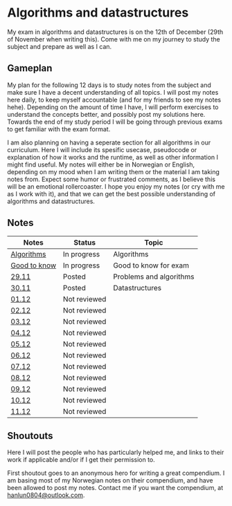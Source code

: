 # Algorithms and datastructures
My exam in algorithms and datastructures is on the 12th of December (29th of November when writing this). Come with me on my journey to study the subject and prepare as well as I can.

## Gameplan
My plan for the following 12 days is to study notes from the subject and make sure I have a decent understanding of all topics. I will post my notes here daily, to keep myself accountable (and for my friends to see my notes hehe). Depending on the amount of time I have, I will perform exercises to understand the concepts better, and possibly post my solutions here. Towards the end of my study period I will be going through previous exams to get familiar with the exam format.

I am also planning on having a seperate section for all algorithms in our curriculum. Here I will include its spesific usecase, pseudocode or explanation of how it works and the runtime, as well as other information I might find useful. My notes will either be in Norwegian or English, depending on my mood when I am writing them or the material I am taking notes from. Expect some humor or frustrated comments, as I believe this will be an emotional rollercoaster. I hope you enjoy my notes (or cry with me as I work with it), and that we can get the best possible understanding of algorithms and datastructures. 

## Notes
|Notes                              |Status      |Topic                         |
|-----------------------------------|------------|------------------------------|
|[Algorithms](notes/algorithmsNotes)|In progress |Algorithms                    |
|[Good to know](notes/gtkNotes)     |In progress |Good to know for exam         |    
|[29.11](notes/29notes)             |Posted      |Problems and algorithms       |
|[30.11](notes/30notes)             |Posted |Datastructures
|[01.12](notes/01notes)             |Not reviewed|                              |
|[02.12](notes/02notes)             |Not reviewed|                              |
|[03.12](notes/03notes)             |Not reviewed|                              |
|[04.12](notes/04notes)             |Not reviewed|                              |
|[05.12](notes/05notes)             |Not reviewed|                              |
|[06.12](notes/06notes)             |Not reviewed|                              |
|[07.12](notes/07notes)             |Not reviewed|                              |
|[08.12](notes/08notes)             |Not reviewed|                              |
|[09.12](notes/09notes)             |Not reviewed|                              |
|[10.12](notes/10notes)             |Not reviewed|                              |
|[11.12](notes/11notes)             |Not reviewed|                              |

## Shoutouts
Here I will post the people who has particularly helped me, and links to their work if applicable and/or if I get their permission to.

First shoutout goes to an anonymous hero for writing a great compendium. I am basing most of my Norwegian notes on their compendium, and have been allowed to post my notes. Contact me if you want the compendium, at hanlun0804@outlook.com.
